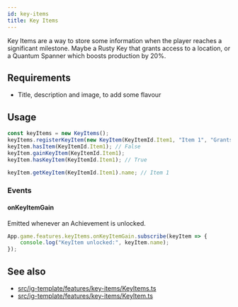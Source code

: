 ```yaml
---
id: key-items
title: Key Items
---
```


Key Items are a way to store some information when the player reaches a significant milestone.
Maybe a Rusty Key that grants access to a location, or a Quantum Spanner which boosts production by 20%.

## Requirements
- Title, description and image, to add some flavour

## Usage

```ts
const keyItems = new KeyItems();
keyItems.registerKeyItem(new KeyItem(KeyItemId.Item1, "Item 1", "Grants access to something", "Maybe look over there?", "logo.png"))
keyItem.hasItem(KeyItemId.Item1); // False
keyItem.gainKeyItem(KeyItemId.Item1);
keyItem.hasKeyItem(KeyItemId.Item1); // True

keyItem.getKeyItem(KeyItemId.Item1).name; // Item 1
```

### Events
#### onKeyItemGain
Emitted whenever an Achievement is unlocked.
```ts
App.game.features.keyItems.onKeyItemGain.subscribe(keyItem => {
    console.log("KeyItem unlocked:", keyItem.name);
});
```

## See also 
- [src/ig-template/features/key-items/KeyItems.ts](https://github.com/123ishaTest/incremental-game-template/tree/master/src/ig-template/features/key-items/KeyItems.ts)
- [src/ig-template/features/key-items/KeyItem.ts](https://github.com/123ishaTest/incremental-game-template/tree/master/src/ig-template/features/key-items/KeyItem.ts)

